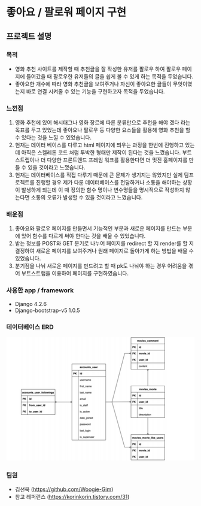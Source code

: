 # 좋아요 / 팔로워 페이지 구현

## 프로젝트 설명

### 목적
- 영화 추천 사이트를 제작할 때 추천글을 잘 작성한 유저를 팔로우 하여 팔로우 페이지에 들어갔을 때 팔로우한 유저들의 글을 쉽게 볼 수 있게 하는 목적을 두었습니다.
- 좋아요한 개수에 따라 영화 추천글을 보여주거나 자신이 좋아요한 글들이 무엇이였는지 바로 연결 시켜줄 수 있는 기능을 구현하고자 목적을 두었습니다.

### 느낀점
1. 영화 추천에 있어 해시태그나 영화 장르에 따른 분류만으로 추천을 해야 겠다 라는 목표를 두고 있었는데 좋아요나 팔로우 등 다양한 요소들을 활용해 영화 추천을 할 수 있다는 것을 느낄 수 있었습니다.
2. 현재는 데이터 베이스를 다루고 html 페이지에 띄우는 과정을 한번에 진행하고 있는데 아직은 스켈레톤 코드 처럼 투박한 형태만 제작이 된다는 것을 느꼈습니다. 부트스트랩이나 더 다양한 프론트엔드 프레임 워크를 활용한다면 더 멋진 홈페이지를 만들 수 있을 것이라고 느꼈습니다.
3. 현재는 데이터베이스를 직접 다루기 때문에 큰 문제가 생기지는 않았지만 실제 팀프로젝트를 진행할 경우 제가 다룬 데이터베이스를 전달하거나 소통을 해야하는 상황이 발생하게 되는데 이 때 정의한 함수 명이나 변수명들을 명시적으로 작성하지 않는다면 소통의 오류가 발생할 수 있을 것이라고 느꼈습니다.


### 배운점
1. 좋아요와 팔로우 페이지를 만들면서 기능적인 부분과 새로운 페이지를 만드는 부분에 있어 함수를 다르게 써야 한다는 것을 배울 수 있었습니다.
2. 받는 정보를 POST와 GET 분기로 나누어 페이지를 redirect 할 지 render를 할 지 결정하여 새로운 페이지를 보여주거나 원래 페이지로 돌아가게 하는 방법을 배울 수 있었습니다.
3. 분기점을 나눠 새로운 페이지를 만드려고 할 때 pk도 나눠야 하는 경우 어려움을 겪어 부트스트랩을 이용하여 페이지를 구현하였습니다.

### 사용한 app / framework
- Django 4.2.6
- Django-bootstrap-v5 1.0.5

### 데이터베이스 ERD

![Alt text](ERD.PNG)


### 팀원
- 김선욱 (https://github.com/Woogie-Gim)
- 참고 레퍼런스 (https://korinkorin.tistory.com/31)